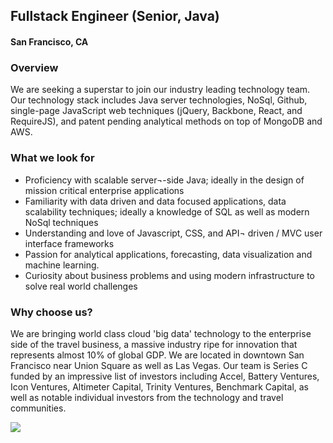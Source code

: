 ## Fullstack Engineer (Senior, Java)
#### San Francisco, CA

### Overview
We are seeking a superstar to join our industry leading technology team.
Our technology stack includes Java server technologies, NoSql, Github, single-­page JavaScript web techniques (jQuery, Backbone, React, and RequireJS), and patent­ pending analytical methods on top of MongoDB and AWS.

### What we look for
+ Proficiency with scalable server¬-side Java; ideally in the design of mission critical enterprise applications
+ Familiarity with data driven and data focused applications, data scalability techniques; ideally a knowledge of SQL as well as modern NoSql techniques
+ Understanding and love of Javascript, CSS, and API¬ driven / MVC user interface frameworks
+ Passion for analytical applications, forecasting, data visualization and machine learning.
+ Curiosity about business problems and using modern infrastructure to solve real world challenges

### Why choose us?
We are bringing world class cloud 'big data' technology to the enterprise side of the travel business, a massive industry ripe for innovation that represents almost 10% of global GDP.
We are located in downtown San Francisco near Union Square as well as Las Vegas. Our team is Series C funded by an impressive list of investors including Accel, Battery Ventures, Icon Ventures, Altimeter Capital, Trinity Ventures, Benchmark Capital, as well as notable individual investors from the technology and travel communities.


[<img src='https://dabuttonfactory.com/button.png?t=Apply&f=Calibri-Bold&ts=24&tc=fff&tshs=1&tshc=000&hp=20&vp=8&c=5&bgt=gradient&bgc=3d85c6&ebgc=073763'>](https://letsrockit.co/users/auth/github?job_id=rhvldhrvifjlc2vhcmno-fullstack-engineer-senior-java)
